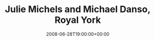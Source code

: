 ---
templateKey: event
guid: 08947ac9-6eab-11ea-99c5-002590d1d1b0
date: 2008-06-28T19:00:00+00:00
eventTime: '7:00pm'
title: Julie Michels and Michael Danso, Royal York
artist: Julie Michels and Michael Danso
city: Torono
venue: Royal York
group: Tim Shia
guests: Dave Restivo, Henry Heilig
---